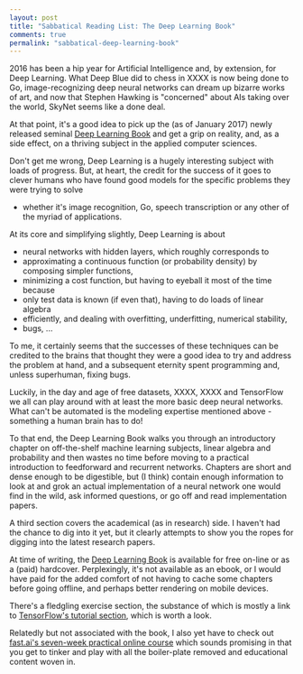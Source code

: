 ```yaml
---
layout: post
title: "Sabbatical Reading List: The Deep Learning Book"
comments: true
permalink: "sabbatical-deep-learning-book"
---
```


2016 has been a hip year for Artificial Intelligence and, by extension, for
Deep Learning. What Deep Blue did to chess in XXXX is now being done to Go,
image-recognizing deep neural networks can dream up bizarre works of art, and
now that Stephen Hawking is "concerned" about AIs taking over the world, SkyNet
seems like a done deal.

At that point, it's a good idea to pick up the (as of January 2017) newly
released seminal [Deep Learning Book](http://deeplearningbook.org) and get
a grip on reality, and, as a side effect, on a thriving subject in the applied
computer sciences.

Don't get me wrong, Deep Learning is a hugely interesting subject with loads of
progress. But, at heart, the credit for the success of it goes to clever humans
who have found good models for the specific problems they were trying to solve
- whether it's image recognition, Go, speech transcription or any other of the
myriad of applications.

At its core and simplifying slightly, Deep Learning is about
* neural networks with hidden layers, which roughly corresponds to
* approximating a continuous function (or probability density) by composing
  simpler functions,
* minimizing a cost function, but having to eyeball it most of the time because
* only test data is known (if even that), having to do loads of linear algebra
* efficiently, and dealing with overfitting, underfitting, numerical stability,
* bugs, ...

To me, it certainly seems that the successes of these techniques can be
credited to the brains that thought they were a good idea to try and address
the problem at hand, and a subsequent eternity spent programming and, unless
superhuman, fixing bugs.

Luckily, in the day and age of free datasets, XXXX, XXXX and TensorFlow we all
can play around with at least the more basic deep neural networks. What can't
be automated is the modeling expertise mentioned above - something a human
brain has to do!

To that end, the Deep Learning Book walks you through an introductory chapter
on off-the-shelf machine learning subjects, linear algebra and probability and
then wastes no time before moving to a practical introduction to feedforward
and recurrent networks. Chapters are short and dense enough to be digestible,
but (I think) contain enough information to look at and grok an actual
implementation of a neural network one would find in the wild, ask informed
questions, or go off and read implementation papers.

A third section covers the academical (as in research) side. I haven't had the
chance to dig into it yet, but it clearly attempts to show you the ropes for
digging into the latest research papers.

At time of writing, the [Deep Learning Book](http://deeplearningbook.org) is
available for free on-line or as a (paid) hardcover. Perplexingly, it's not
available as an ebook, or I would have paid for the added comfort of not having
to cache some chapters before going offline, and perhaps better rendering on
mobile devices.

There's a fledgling exercise section, the substance of which is mostly a link
to [TensorFlow's tutorial section](#TODO), which is worth a look.

Relatedly but not associated with the book, I also yet have to check out
[fast.ai's seven-week practical online
course](http://course.fast.ai/index.html) which sounds promising in that you
get to tinker and play with all the boiler-plate removed and educational
content woven in.
